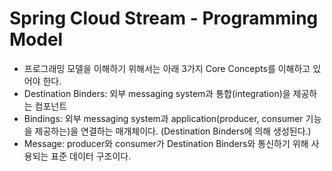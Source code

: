 # Spring Cloud Stream - Programming Model
- 프로그래밍 모델을 이해하기 위해서는 아래 3가지 Core Concepts를 이해하고 있어야 한다.
- Destination Binders: 외부 messaging system과 통합(integration)을 제공하는 컴포넌트
- Bindings: 외부 messaging system과 application(producer, consumer 기능을 제공하는)을 연결하는 매개체이다. (Destination Binders에 의해 생성된다.) 
- Message: producer와 consumer가 Destination Binders와 통신하기 위해 사용되는 표준 데이터 구조이다.
